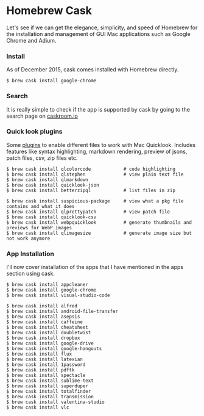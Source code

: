 # Homebrew Cask

Let's see if we can get the elegance, simplicity, and speed of Homebrew for the installation and management of GUI Mac applications such as Google Chrome and Adium.

### Install

As of December 2015, cask comes installed with Homebrew directly.

```
$ brew cask install google-chrome
```

### Search

It is really simple to check if the app is supported by cask by going to the search page on [caskroom.io](http://caskroom.io/)

### Quick look plugins

Some [plugins](https://github.com/sindresorhus/quick-look-plugins) to enable different files to work with Mac Quicklook. Includes features like syntax highlighting, markdown rendering, preview of jsons, patch files, csv, zip files etc.

```
$ brew cask install qlcolorcode            # code highlighting
$ brew cask install qlstephen              # view plain text file
$ brew cask install qlmarkdown
$ brew cask install quicklook-json
$ brew cask install betterzipql            # list files in zip

$ brew cask install suspicious-package     # view what a pkg file contains and what it does
$ brew cask install qlprettypatch          # view patch file
$ brew cask install quicklook-csv
$ brew cask install webpquicklook          # generate thumbnails and previews for WebP images
$ brew cask install qlimagesize            # generate image size but not work anymore
```

### App Installation

I'll now cover installation of the apps that I have mentioned in the apps section using cask.

```
$ brew cask install appcleaner
$ brew cask install google-chrome
$ brew cask install visual-studio-code

$ brew cask install alfred
$ brew cask install android-file-transfer
$ brew cask install asepsis
$ brew cask install caffeine
$ brew cask install cheatsheet
$ brew cask install doubletwist
$ brew cask install dropbox
$ brew cask install google-drive
$ brew cask install google-hangouts
$ brew cask install flux
$ brew cask install latexian
$ brew cask install 1password
$ brew cask install pdftk
$ brew cask install spectacle
$ brew cask install sublime-text
$ brew cask install superduper
$ brew cask install totalfinder
$ brew cask install transmission
$ brew cask install valentina-studio
$ brew cask install vlc
```




